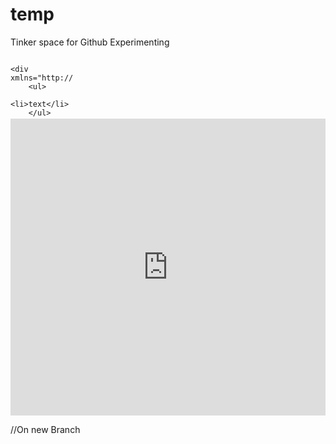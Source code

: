 # temp
Tinker space for Github Experimenting

<svg width="100" height="100" xmlns="http://www.w3.org/2000/svg">
<foreignObject width="100" height="100">
    
    <div xmlns="http://www.w3.org/1999/xhtml">
        <ul>
            <li>text</li>
        </ul>
        <!-- Other embed HTML element/text into SVG -->
    </div>
</foreignObject>
</svg>

<iframe width="100%" height="475" src="https://dotnetfiddle.net/Widget/CsCons" frameborder="0"></iframe>


//On new Branch



